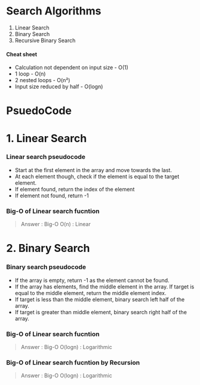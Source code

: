 # Search Algorithms

1. Linear Search
2. Binary Search
3. Recursive Binary Search

#### Cheat sheet 

- Calculation not dependent on input size - O(1)
- 1 loop - O(n)
- 2 nested loops - O(n²)
- Input size reduced by half - O(logn)

# PsuedoCode

# 1. Linear Search

### Linear search pseudocode

- Start at the first element in the array and move towards the last.
- At each element though, check if the element is equal to the target element.
- If element found, return the index of the element
- If element not found, return -1

### Big-O of Linear search fucntion

> Answer : Big-O O(n) : Linear

# 2. Binary Search

### Binary search pseudocode

- If the array is empty, return -1 as the element cannot be found.
- If the array has elements, find the middle element in the array. If target is equal to the middle element, return the middle element index.
- If target is less than the middle element, binary search left half of the array.
- If target is greater than middle element, binary search right half of the array.

### Big-O of Linear search fucntion

> Answer : Big-O O(logn) : Logarithmic

### Big-O of Linear search fucntion by Recursion

> Answer : Big-O O(logn) : Logarithmic